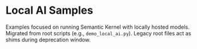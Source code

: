 # Local AI Samples

Examples focused on running Semantic Kernel with locally hosted models. Migrated from root scripts (e.g., `demo_local_ai.py`). Legacy root files act as shims during deprecation window.
